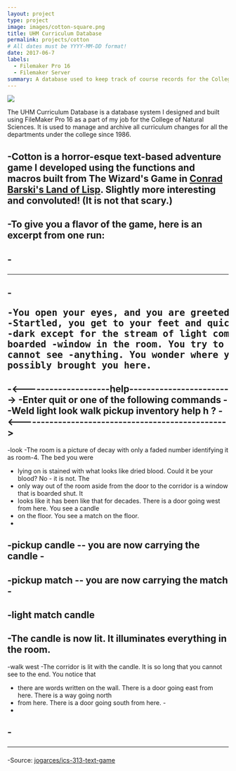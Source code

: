 ```yaml
---
layout: project
type: project
image: images/cotton-square.png
title: UHM Curriculum Database
permalink: projects/cotton
# All dates must be YYYY-MM-DD format!
date: 2017-06-7 
labels:
  - Filemaker Pro 16
  - Filemaker Server
summary: A database used to keep track of course records for the College of Natural Sciences
---
```


<img class="ui image" src="{{ site.baseurl }}/images/cotton-header.png">

The UHM Curriculum Database is a database system I designed and built using FileMaker Pro 16 as a part of my job for the College of Natural Sciences. It is used to manage and archive all curriculum changes for all the departments under the college since 1986.   

-Cotton is a horror-esque text-based adventure game I developed using the functions and macros built from The Wizard's Game in [Conrad Barski's Land of Lisp](http://landoflisp.com/). Slightly more interesting and convoluted! (It is not that scary.)
 -
 -To give you a flavor of the game, here is an excerpt from one run:
 -
 -<hr>
 -
 -<pre>
 -You open your eyes, and you are greeted by an unfamiliar ceiling.
 -Startled, you get to your feet and quickly scan your surroundings. It's
 -dark except for the stream of light coming from a crack on the only boarded
 -window in the room. You try to peek through the crack, but you cannot see
 -anything. You wonder where you are and who could have possibly brought you here.
 -
 -<--------------------help------------------------>
 -Enter quit or one of the following commands -
 -Weld light look walk pickup inventory help h ?
 -<------------------------------------------------>
 -
 -look
 -The room is a picture of decay with only a faded number identifying it as room-4. The bed you were
 - lying on is stained with what looks like dried blood. Could it be your blood? No - it is not. The
 - only way out of the room aside from the door to the corridor is a window that is boarded shut. It
 - looks like it has been like that for decades. There is a door going west from here. You see a candle
 - on the floor. You see a match on the floor.
 -
 -pickup candle
 -- you are now carrying the candle -
 -
 -pickup match
 -- you are now carrying the match -
 -
 -light match candle
 -
 -The candle is now lit. It illuminates everything in the room.
 -
 -walk west
 -The corridor is lit with the candle. It is so long that you cannot see to the end. You notice that
 - there are words written on the wall. There is a door going east from here. There is a way going north
 - from here. There is a door going south from here.
 -</pre>
 -
 -<hr>
 -
 -Source: <a href="https://github.com/jogarces/ics-313-text-game"><i class="large github icon "></i>jogarces/ics-313-text-game</a>
